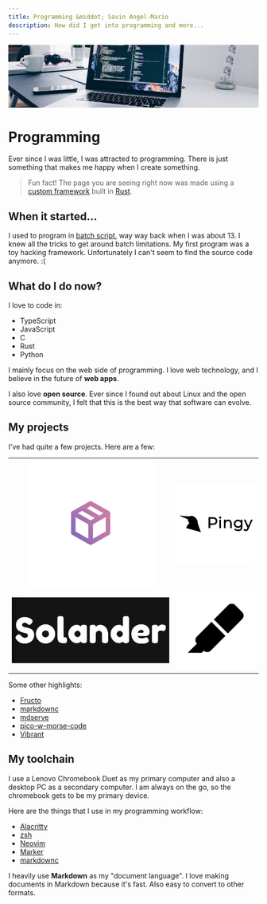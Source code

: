 ```yaml
---
title: Programming &middot; Savin Angel-Mario
description: How did I get into programming and more...
---
```


![](/static/images/coding.png)

# Programming

Ever since I was little, I was attracted to programming.
There is just something that makes me happy
when I create something.

> Fun fact! The page you are seeing right now was made
using a [custom framework](https://github.com/notangelmario/notangelmario) built in [Rust](https://rust-lang.org).

## When it started...

I used to program in [batch script](https://en.wikipedia.org/wiki/Batch_file),
way way back when I was about 13. I knew all the tricks to get around
batch limitations. My first program was a toy hacking framework.
Unfortunately I can't seem to find the source code anymore. :(

## What do I do now?

I love to code in:

* TypeScript
* JavaScript
* C
* Rust
* Python

I mainly focus on the web side of programming. I love web technology,
and I believe in the future of **web apps**.

I also love **open source**. Ever since I found out about Linux and
the open source community, I felt that this is the best way
that software can evolve.

## My projects

I've had quite a few projects. Here are a few:

| 	| 	|
|:-:|:-:|
[![Paquet](/static/projects/paquet.png)](https://paquet.shop)|[![Pingy](/static/projects/pingy.png)](https://pingy.ro)
[![Solander](/static/projects/solander.png)](https://solander.ro)|[![Pingy](/static/projects/marker.png)](https://marker.fructo.land)

Some other highlights:

* [Fructo](https://github.com/fructoland)
* [markdownc](https://github.com/notangelmario/markdownc)
* [mdserve](https://deno.land/x/mdserve)
* [pico-w-morse-code](https://github.com/notangelmario/pico-w-morse-code)
* [Vibrant](https://github.com/notangelmario/vibrant)

## My toolchain

I use a Lenovo Chromebook Duet as my primary computer and also
a desktop PC as a secondary computer. I am always on the go, so
the chromebook gets to be my primary device.

Here are the things that I use in my programming workflow:

* [Alacritty](https://alacritty.org/)
* [zsh](https://zsh.org)
* [Neovim](https://neovim.io)
* [Marker](https://marker.fructo.land)
* [markdownc](https://github.com/notangelmario/markdownc)

I heavily use **Markdown** as my "document language". I love making
documents in Markdown because it's fast. Also easy to convert
to other formats.
